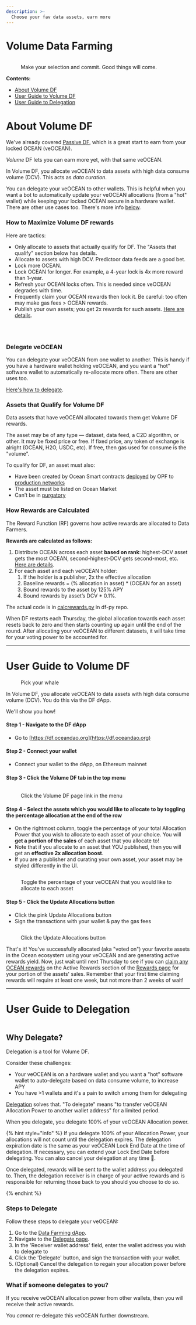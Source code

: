 ```yaml
---
description: >-
  Choose your fav data assets, earn more
---
```


# Volume Data Farming

<figure><img src="../.gitbook/assets/gif/avatar-plugin.gif" alt=""><figcaption><p>Make your selection and commit. Good things will come.</p></figcaption></figure>

**Contents:**

- [About Volume DF](#about-volume-df)
- [User Guide to Volume DF](#user-guide-to-volume-df)
- [User Guide to Delegation](#user-guide-to-delegation)

# About Volume DF

We've already covered [Passive DF](passivedf.md), which is a great start to earn from your locked OCEAN (veOCEAN).

_Volume_ DF lets you can earn more yet, with that same veOCEAN.

In Volume DF, you allocate veOCEAN to data assets with high data consume volume (DCV). This acts as _data curation_.

You can delegate your veOCEAN to other wallets. This is helpful when you want a bot to automatically update your veOCEAN allocations (from a "hot" wallet) while keeping your locked OCEAN secure in a hardware wallet. There are other use cases too. There's more info [below](#user-guide-to-delegation).

### How to Maximize Volume DF rewards

Here are tactics:

- Only allocate to assets that actually qualify for DF. The "Assets that qualify" section below has details.
- Allocate to assets with high DCV. Predictoor data feeds are a good bet.
- Lock more OCEAN.
- Lock OCEAN for longer. For example, a 4-year lock is 4x more reward than 1-year.
- Refresh your OCEAN locks often. This is needed since veOCEAN degrades with time.
- Frequently claim your OCEAN rewards then lock it. Be careful: too often may make gas fees > OCEAN rewards.
- Publish your own assets; you get 2x rewards for such assets. [Here are details](https://blog.oceanprotocol.com/data-farming-publisher-rewards-f2639525e508).

<br>

<figure><img src="../.gitbook/assets/gif/hustlin.gif" alt=""><figcaption></figcaption></figure>

### Delegate veOCEAN

You can delegate your veOCEAN from one wallet to another. This is handy if you have a hardware wallet holding veOCEAN, and you want a "hot" software wallet to automatically re-allocate more often. There are other uses too. 

[Here's how to delegate](user-guides/how-to-delegate.md).

### Assets that Qualify for Volume DF

Data assets that have veOCEAN allocated towards them get Volume DF rewards.

The asset may be of any type — dataset, data feed, a C2D algorithm, or other. It may be fixed price or free. If fixed price, any token of exchange is alright (OCEAN, H2O, USDC, etc). If free, then gas used for consume is the "volume".

To qualify for DF, an asset must also:

* Have been created by Ocean Smart contracts [deployed](https://github.com/oceanprotocol/contracts/blob/main/addresses/address.json) by OPF to [production networks](../discover/networks/README.md)
* The asset must be listed on Ocean Market
* Can’t be in [purgatory](https://github.com/oceanprotocol/list-purgatory/blob/main/policies/README.md)


### How Rewards are Calculated

The Reward Function (RF) governs how active rewards are allocated to Data Farmers.

**Rewards are calculated as follows:**

1. Distribute OCEAN across each asset **based on rank**: highest-DCV asset gets the most OCEAN, second-highest-DCV gets second-most, etc. [Here are details](https://blog.oceanprotocol.com/data-farming-df22-completed-df23-started-reward-function-tuned-ffd4359657ee).
1. For each asset and each veOCEAN holder:
   1. If the holder is a publisher, 2x the effective allocation
   1. Baseline rewards = (% allocation in asset) \* (OCEAN for an asset)
   1. Bound rewards to the asset by 125% APY
   1. Bound rewards by asset’s DCV \* 0.1%.

The actual code is in [calcrewards.py](https://github.com/oceanprotocol/df-py/blob/main/df_py/volume/calc_rewards.py) in df-py repo.

When DF restarts each Thursday, the global allocation towards each asset resets back to zero and then starts counting up again until the end of the round. After allocating your veOCEAN to different datasets, it will take time for your voting power to be accounted for. 

----

# User Guide to Volume DF

<figure><img src="../../.gitbook/assets/gif/avatar-pick-whale.gif" alt=""><figcaption>Pick your whale</figcaption></figure>

In Volume DF, you allocate veOCEAN to data assets with high data consume volume (DCV). You do this via the DF dApp.

We'll show you how!  

#### Step 1 - Navigate to the DF dApp

- Go to [https://df.oceandao.org](https://df.oceandao.org)

#### Step 2 - Connect your wallet

- Connect your wallet to the dApp, on Ethereum mainnet

#### Step 3 - Click the Volume DF tab in the top menu

<figure><img src="../../.gitbook/assets/data-farming/volumeDF-page.png" alt=""><figcaption><p>Click the Volume DF page link in the menu</p></figcaption></figure>

#### Step 4 - Select the assets which you would like to allocate to by toggling the percentage allocation at the end of the row

- On the rightmost column, toggle the percentage of your total Allocation Power that you wish to allocate to each asset of your choice. You will **get a portion of the sales** of each asset that you allocate to!
- Note that if you allocate to an asset that YOU published, then you will get an **effective 2x allocation boost**.
- If you are a publisher and curating your own asset, your asset may be styled differently in the UI.

<figure><img src="../../.gitbook/assets/data-farming/allocations.png" alt=""><figcaption><p>Toggle the percentage of your veOCEAN that you would like to allocate to each asset</p></figcaption></figure>

#### Step 5 - Click the Update Allocations button

- Click the pink Update Allocations button
- Sign the transactions with your wallet & pay the gas fees

<figure><img src="../../.gitbook/assets/data-farming/update-allocations.png" alt=""><figcaption><p>Click the Update Allocations button</p></figcaption></figure>

That's it! You've successfully allocated (aka "voted on") your favorite assets in the Ocean ecosystem using your veOCEAN and are generating active rewards yield. Now, just wait until next Thursday to see if you can [claim any OCEAN rewards](how-to-claim-rewards.md) on the Active Rewards section of the [Rewards page](https://df.oceandao.org/rewards) for your portion of the assets' sales. Remember that your first time claiming rewards will require at least one week, but not more than 2 weeks of wait!


----

# User Guide to Delegation


<figure><img src="../../.gitbook/assets/gif/underwater-buddy-peewee.gif" alt=""><figcaption></figcaption></figure>

## Why Delegate?

Delegation is a tool for Volume DF.

Consider these challenges:
- Your veOCEAN is on a hardware wallet and you want a "hot" software wallet to auto-delegate based on data consume volume, to increase APY
- You have >1 wallets and it's a pain to switch among them for delegating

[Delegation](https://df.oceandao.org/delegate) solves that. "To delegate" means "to transfer veOCEAN Allocation Power to another wallet address" for a limited period.

When you delegate, you delegate 100% of your veOCEAN Allocation power.

{% hint style="info" %}
If you delegate 100% of your Allocation Power, your allocations will not count until the delegation expires. The delegation expiration date is the same as your veOCEAN Lock End Date at the time of delegation. If necessary, you can extend your Lock End Date before delegating. You can also cancel your delegation at any time 💪.   

Once delegated, rewards will be sent to the wallet address you delegated to. Then, the delegation receiver is in charge of your active rewards and is responsible for returning those back to you should you choose to do so.

{% endhint %}


### Steps to Delegate

Follow these steps to delegate your veOCEAN:

1. Go to the [Data Farming dApp](https://df.oceandao.org).
2. Navigate to the [Delegate page](https://df.oceandao.org/delegate).
3. In the 'Receiver wallet address' field, enter the wallet address you wish to delegate to
4. Click the 'Delegate' button, and sign the transaction with your wallet.
5. (Optional) Cancel the delegation to regain your allocation power before the delegation expires.

### What if someone delegates to you?

If you receive veOCEAN allocation power from other wallets, then you will receive their active rewards.

You _cannot_ re-delegate this veOCEAN further downstream.&#x20;

<figure><img src="../../.gitbook/assets/data-farming/veOCEAN-Delegation.png" alt=""><figcaption></figcaption></figure>